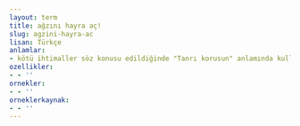 ```yaml
---
layout: term
title: ağzını hayra aç!
slug: agzini-hayra-ac
lisan: Türkçe
anlamlar:
- kötü ihtimaller söz konusu edildiğinde "Tanrı korusun" anlamında kullanılan bir söz
ozellikler:
- - ''
ornekler:
- - ''
orneklerkaynak:
- - ''
---
```


